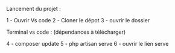 Lancement du projet : 

 1 - Ouvrir Vs code
 2 - Cloner le dépot
 3 - ouvrir le dossier
 
 Terminal vs code : (dépendances à télécharger)
 
 4 - composer update
 5 - php artisan serve
 6 - ouvrir le lien serve
 
 

 
 
